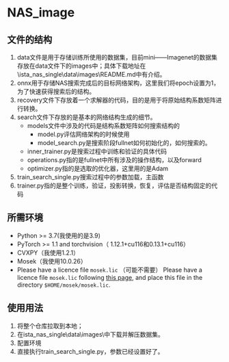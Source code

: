 # NAS_image
## 文件的结构
1. data文件是用于存储训练所使用的数据集，目前mini——Imagenet的数据集存放在data文件下的images中；具体下载地址在\ista_nas_single\data\images\README.md中有介绍。
2. onnx用于存储NAS搜索完成后的目标网络架构，这里我们将epoch设置为1，为了快速获得搜索后的结构。
3. recovery文件下存放着一个求解器的代码，目的是用于将原始结构系数矩阵进行转换。
4. search文件下存放的是基本的网络结构生成的细节。
     -  models文件中涉及的代码是结构系数矩阵如何搜索结构的
         - model.py评估网络架构的时候使用
         - model_search.py是搜索阶段fullnet如何初始化的，如何搜索的。
     - inner_trainer.py是搜索过程中训练和验证的具体代码
     - operations.py指的是fullnet中所有涉及的操作结构，以及forward
     - optimizer.py指的是选取的优化器，这里用的是Adam
5. train_search_single.py搜索过程中的参数加载，主函数
6. trainer.py指的是整个训练，验证，投影转换，恢复，评估是否结构固定的代码

## 所需环境

- Python >= 3.7(我使用的是3.9)
- PyTorch >= 1.1 and torchvision（ 1.12.1+cu116和0.13.1+cu116）
- CVXPY（我使用1.2.1）
- Mosek（我使用10.0.26）
- Please have a licence file `mosek.lic` （可能不需要） Please have a licence file `mosek.lic` following [this page](https://docs.mosek.com/9.2/licensing/quickstart.html#i-don-t-have-a-license-file-yet), and place this file in the directory `$HOME/mosek/mosek.lic`.

## 使用用法

1. 将整个仓库拉取到本地；
2. 在ista_nas_single\data\images\中下载并解压数据集。
3. 配置环境
4. 直接执行train_search_single.py，参数已经设置好了。

